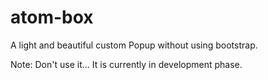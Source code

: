 # atom-box
A light and beautiful custom Popup without using bootstrap.

Note: Don't use it... It is currently in development phase.
